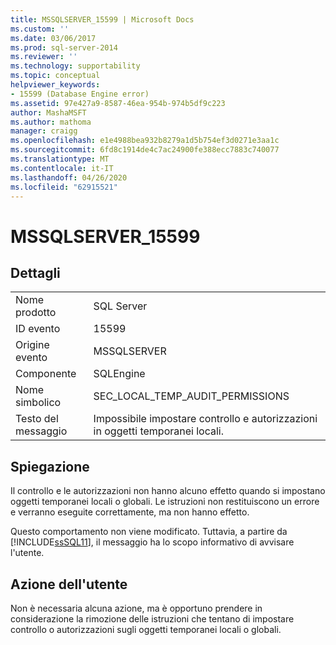 ```yaml
---
title: MSSQLSERVER_15599 | Microsoft Docs
ms.custom: ''
ms.date: 03/06/2017
ms.prod: sql-server-2014
ms.reviewer: ''
ms.technology: supportability
ms.topic: conceptual
helpviewer_keywords:
- 15599 (Database Engine error)
ms.assetid: 97e427a9-8587-46ea-954b-974b5df9c223
author: MashaMSFT
ms.author: mathoma
manager: craigg
ms.openlocfilehash: e1e4988bea932b8279a1d5b754ef3d0271e3aa1c
ms.sourcegitcommit: 6fd8c1914de4c7ac24900fe388ecc7883c740077
ms.translationtype: MT
ms.contentlocale: it-IT
ms.lasthandoff: 04/26/2020
ms.locfileid: "62915521"
---
```

# <a name="mssqlserver_15599"></a>MSSQLSERVER_15599
    
## <a name="details"></a>Dettagli  
  
|||  
|-|-|  
|Nome prodotto|SQL Server|  
|ID evento|15599|  
|Origine evento|MSSQLSERVER|  
|Componente|SQLEngine|  
|Nome simbolico|SEC_LOCAL_TEMP_AUDIT_PERMISSIONS|  
|Testo del messaggio|Impossibile impostare controllo e autorizzazioni in oggetti temporanei locali.|  
  
## <a name="explanation"></a>Spiegazione  
 Il controllo e le autorizzazioni non hanno alcuno effetto quando si impostano oggetti temporanei locali o globali. Le istruzioni non restituiscono un errore e verranno eseguite correttamente, ma non hanno effetto.  
  
 Questo comportamento non viene modificato. Tuttavia, a partire da [!INCLUDE[ssSQL11](../../includes/sssql11-md.md)], il messaggio ha lo scopo informativo di avvisare l'utente.  
  
## <a name="user-action"></a>Azione dell'utente  
 Non è necessaria alcuna azione, ma è opportuno prendere in considerazione la rimozione delle istruzioni che tentano di impostare controllo o autorizzazioni sugli oggetti temporanei locali o globali.  
  
  
